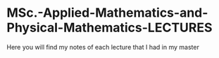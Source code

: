 # MSc.-Applied-Mathematics-and-Physical-Mathematics-LECTURES
Here you will find my notes of each lecture that I had in my master
